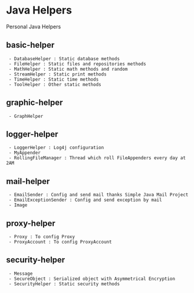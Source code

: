 Java Helpers
========

Personal Java Helpers

basic-helper
--------
```
 - DatabaseHelper : Static database methods
 - FileHelper : Static files and repositories methods
 - MathHelper : Static math methods and random
 - StreamHelper : Static print methods
 - TimeHelper : Static time methods
 - ToolHelper : Other static methods
```
graphic-helper
--------
```
 - GraphHelper 
```
logger-helper
--------
```
 - LoggerHelper : Log4j configuration
 - MyAppender
 - RollingFileManager : Thread which roll FileAppenders every day at 2AM
```
mail-helper
--------
```
 - EmailSender : Config and send mail thanks Simple Java Mail Project
 - EmailExceptionSender : Config and send exception by mail
 - Image 
```
proxy-helper
--------
```
 - Proxy : To config Proxy
 - ProxyAccount : To config ProxyAccount
```
security-helper
--------
```
 - Message
 - SecureObject : Serialized object with Asymmetrical Encryption
 - SecurityHelper : Static security methods
```